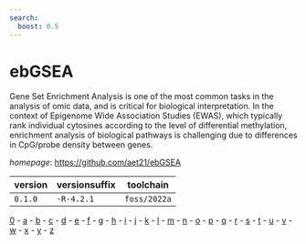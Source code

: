 ```yaml
---
search:
  boost: 0.5
---
```

# ebGSEA

Gene Set Enrichment Analysis is one of the most common tasks in the analysis of omic data,  and is critical for biological interpretation. In the context of Epigenome Wide Association Studies (EWAS),  which typically rank individual cytosines according to the level of differential methylation, enrichment  analysis of biological pathways is challenging due to differences in CpG/probe density between genes.

*homepage*: <https://github.com/aet21/ebGSEA>

version | versionsuffix | toolchain
--------|---------------|----------
``0.1.0`` | ``-R-4.2.1`` | ``foss/2022a``

[0](../0/index.md) - [a](../a/index.md) - [b](../b/index.md) - [c](../c/index.md) - [d](../d/index.md) - [e](../e/index.md) - [f](../f/index.md) - [g](../g/index.md) - [h](../h/index.md) - [i](../i/index.md) - [j](../j/index.md) - [k](../k/index.md) - [l](../l/index.md) - [m](../m/index.md) - [n](../n/index.md) - [o](../o/index.md) - [p](../p/index.md) - [q](../q/index.md) - [r](../r/index.md) - [s](../s/index.md) - [t](../t/index.md) - [u](../u/index.md) - [v](../v/index.md) - [w](../w/index.md) - [x](../x/index.md) - [y](../y/index.md) - [z](../z/index.md)

